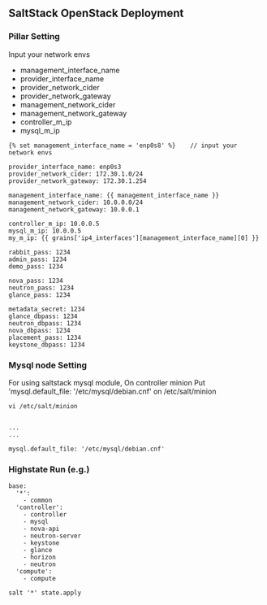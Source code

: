 ## SaltStack OpenStack Deployment

### Pillar Setting
Input your network envs 
- management_interface_name
- provider_interface_name
- provider_network_cider
- provider_network_gateway
- management_network_cider
- management_network_gateway
- controller_m_ip
- mysql_m_ip
```
{% set management_interface_name = 'enp0s8' %}    // input your network envs

provider_interface_name: enp0s3
provider_network_cider: 172.30.1.0/24
provider_network_gateway: 172.30.1.254

management_interface_name: {{ management_interface_name }}
management_network_cider: 10.0.0.0/24 
management_network_gateway: 10.0.0.1  

controller_m_ip: 10.0.0.5
mysql_m_ip: 10.0.0.5
my_m_ip: {{ grains['ip4_interfaces'][management_interface_name][0] }}

rabbit_pass: 1234
admin_pass: 1234
demo_pass: 1234

nova_pass: 1234
neutron_pass: 1234
glance_pass: 1234

metadata_secret: 1234
glance_dbpass: 1234
neutron_dbpass: 1234
nova_dbpass: 1234
placement_pass: 1234
keystone_dbpass: 1234
```

### Mysql node Setting
For using saltstack mysql module,
On controller minion
Put 'mysql.default_file: '/etc/mysql/debian.cnf' on /etc/salt/minion

```
vi /etc/salt/minion


...
...

mysql.default_file: '/etc/mysql/debian.cnf'

```

### Highstate Run (e.g.)
```
base:
  '*':
    - common
  'controller':
    - controller
    - mysql
    - nova-api
    - neutron-server
    - keystone
    - glance
    - horizon
    - neutron
  'compute':
    - compute
```

```
salt '*' state.apply
```
